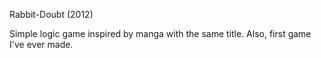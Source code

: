 Rabbit-Doubt (2012)

Simple logic game inspired by manga with the same title.
Also, first game I've ever made.
